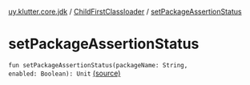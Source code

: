 [uy.klutter.core.jdk](../index.md) / [ChildFirstClassloader](index.md) / [setPackageAssertionStatus](.)


# setPackageAssertionStatus
<code>fun setPackageAssertionStatus(packageName: String, enabled: Boolean): Unit</code> [(source)](https://github.com/kohesive/klutter/blob/master/core-jdk6/src/main/kotlin/uy/klutter/core/jdk/ChildFirstClassloader.kt#L113)<br/>

